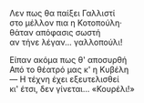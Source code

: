 Λεν πως θα παίξει Γαλλιστί<br>
στο μέλλον πια η Κοτοπούλη·<br>
θάταν απόφασις σωστή<br>
αν τήνε λέγαν... γαλλοπούλι!

Είπαν ακόμα πως θ' αποσυρθή<br>
Από το θέατρό μας κ' η Κυβέλη<br>
&mdash; Η τέχνη έχει εξευτελισθεί<br>
κι' έτσι, δεν γίνεται... «Κουρέλι!»
